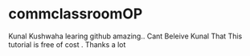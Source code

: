 # commclassroomOP

Kunal Kushwaha learing github amazing..
Cant Beleive Kunal That This tutorial is free of cost . Thanks a lot

